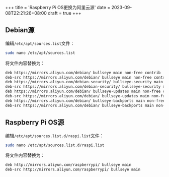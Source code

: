 +++
title = 'Raspberry Pi OS更换为阿里云源'
date = 2023-09-08T22:21:26+08:00
draft = true
+++

## Debian源

编辑`/etc/apt/sources.list`文件：

```bash
sudo nano /etc/apt/sources.list
```

将文件内容替换为：

```bash
deb https://mirrors.aliyun.com/debian/ bullseye main non-free contrib
deb-src https://mirrors.aliyun.com/debian/ bullseye main non-free contrib
deb https://mirrors.aliyun.com/debian-security/ bullseye-security main
deb-src https://mirrors.aliyun.com/debian-security/ bullseye-security main
deb https://mirrors.aliyun.com/debian/ bullseye-updates main non-free contrib
deb-src https://mirrors.aliyun.com/debian/ bullseye-updates main non-free contrib
deb https://mirrors.aliyun.com/debian/ bullseye-backports main non-free contrib
deb-src https://mirrors.aliyun.com/debian/ bullseye-backports main non-free contrib
```

## Raspberry Pi OS源

编辑`/etc/apt/sources.list.d/raspi.list`文件：

```bash
sudo nano /etc/apt/sources.list.d/raspi.list
```

将文件内容替换为：

```bash
deb http://mirrors.aliyun.com/raspberrypi/ bullseye main
deb-src http://mirrors.aliyun.com/raspberrypi/ bullseye main
```

